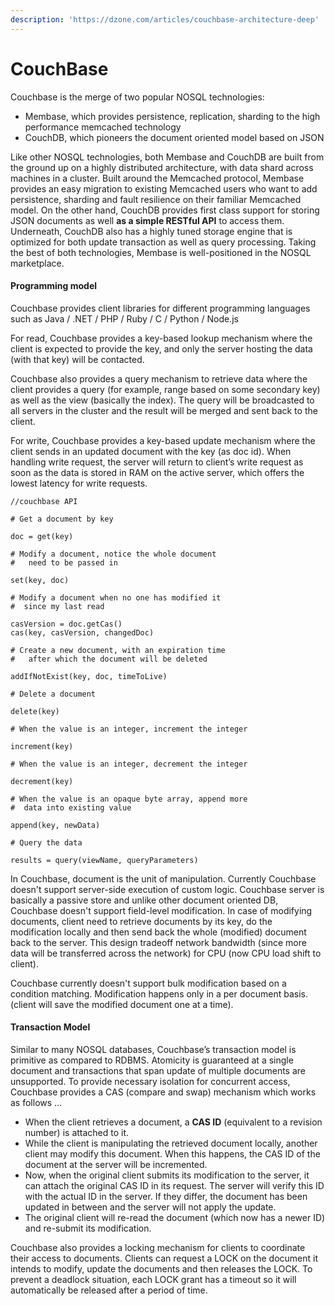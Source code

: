 ```yaml
---
description: 'https://dzone.com/articles/couchbase-architecture-deep'
---
```


# CouchBase



Couchbase is the merge of two popular NOSQL technologies:   


* Membase, which provides persistence, replication, sharding to the high performance memcached technology
* CouchDB, which pioneers the document oriented model based on JSON



Like other NOSQL technologies, both Membase and CouchDB are built from the ground up on a highly distributed architecture, with data shard across machines in a cluster. Built around the Memcached protocol, Membase provides an easy migration to existing Memcached users who want to add persistence, sharding and fault resilience on their familiar Memcached model. On the other hand, CouchDB provides first class support for storing JSON documents as well **as a simple RESTful API** to access them. Underneath, CouchDB also has a highly tuned storage engine that is optimized for both update transaction as well as query processing. Taking the best of both technologies, Membase is well-positioned in the NOSQL marketplace.



#### Programming model

Couchbase provides client libraries for different programming languages such as Java / .NET / PHP / Ruby / C / Python / Node.js  
  
For read, Couchbase provides a key-based lookup mechanism where the client is expected to provide the key, and only the server hosting the data \(with that key\) will be contacted.  
  
Couchbase also provides a query mechanism to retrieve data where the client provides a query \(for example, range based on some  secondary key\) as well as the view \(basically the index\).  The query will be broadcasted to all servers in the cluster and the result will be merged and sent back to the client.  
  
For write, Couchbase provides a key-based update mechanism where the client sends in an updated document with the key \(as doc id\).  When handling write request, the server will return to client’s write request as soon as the data is stored in RAM on the active server, which offers the lowest latency for write requests.



```text
//couchbase API

# Get a document by key

doc = get(key)

# Modify a document, notice the whole document 
#   need to be passed in

set(key, doc)

# Modify a document when no one has modified it 
#  since my last read

casVersion = doc.getCas()
cas(key, casVersion, changedDoc)

# Create a new document, with an expiration time 
#   after which the document will be deleted

addIfNotExist(key, doc, timeToLive)

# Delete a document

delete(key)

# When the value is an integer, increment the integer

increment(key)

# When the value is an integer, decrement the integer

decrement(key)

# When the value is an opaque byte array, append more 
#  data into existing value 

append(key, newData)

# Query the data 

results = query(viewName, queryParameters)
```

In Couchbase, document is the unit of manipulation. Currently Couchbase doesn't support server-side execution of custom logic. Couchbase server is basically a passive store and unlike other document oriented DB, Couchbase doesn't support field-level modification. In case of modifying documents, client need to retrieve documents by its key, do the modification locally and then send back the whole \(modified\) document back to the server. This design tradeoff network bandwidth \(since more data will be transferred across the network\) for CPU \(now CPU load shift to client\).

Couchbase currently doesn't support bulk modification based on a condition matching. Modification happens only in a per document basis. \(client will save the modified document one at a time\).



#### Transaction Model

Similar to many NOSQL databases, Couchbase’s transaction model is primitive as compared to RDBMS.  Atomicity is guaranteed at a single document and transactions that span update of multiple documents are unsupported.  To provide necessary isolation for concurrent access, Couchbase provides a CAS \(compare and swap\) mechanism which works as follows …  


* When the client retrieves a document, a **CAS ID** \(equivalent to a revision number\) is attached to it.
* While the client is manipulating the retrieved document locally, another client may modify this document.  When this happens, the CAS ID of the document at the server will be incremented.
* Now, when the original client submits its modification to the server, it can attach the original  CAS ID in its request.  The server will verify this ID with the actual ID in the server.  If they differ, the document has been updated in between and the server will not apply the update.
* The original client will re-read the document \(which now has a newer ID\) and re-submit its modification. 

Couchbase also provides a locking mechanism for clients to coordinate their access to documents.  Clients can request a LOCK on the document it intends to modify, update the documents and then releases the LOCK.  To prevent a deadlock situation, each LOCK grant has a timeout so it will automatically be released after a period of time.



